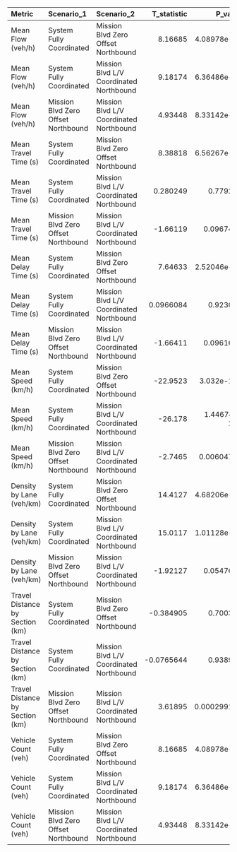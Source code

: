 | Metric                          | Scenario_1                          | Scenario_2                              |   T_statistic |      P_value |
|:--------------------------------|:------------------------------------|:----------------------------------------|--------------:|-------------:|
| Mean Flow (veh/h)               | System Fully Coordinated            | Mission Blvd Zero Offset Northbound     |     8.16685   | 4.08978e-16  |
| Mean Flow (veh/h)               | System Fully Coordinated            | Mission Blvd L/V Coordinated Northbound |     9.18174   | 6.36486e-20  |
| Mean Flow (veh/h)               | Mission Blvd Zero Offset Northbound | Mission Blvd L/V Coordinated Northbound |     4.93448   | 8.33142e-07  |
| Mean Travel Time (s)            | System Fully Coordinated            | Mission Blvd Zero Offset Northbound     |     8.38818   | 6.56267e-17  |
| Mean Travel Time (s)            | System Fully Coordinated            | Mission Blvd L/V Coordinated Northbound |     0.280249  | 0.779299     |
| Mean Travel Time (s)            | Mission Blvd Zero Offset Northbound | Mission Blvd L/V Coordinated Northbound |    -1.66119   | 0.0967469    |
| Mean Delay Time (s)             | System Fully Coordinated            | Mission Blvd Zero Offset Northbound     |     7.64633   | 2.52046e-14  |
| Mean Delay Time (s)             | System Fully Coordinated            | Mission Blvd L/V Coordinated Northbound |     0.0966084 | 0.923042     |
| Mean Delay Time (s)             | Mission Blvd Zero Offset Northbound | Mission Blvd L/V Coordinated Northbound |    -1.66411   | 0.0961603    |
| Mean Speed (km/h)               | System Fully Coordinated            | Mission Blvd Zero Offset Northbound     |   -22.9523    | 3.032e-110   |
| Mean Speed (km/h)               | System Fully Coordinated            | Mission Blvd L/V Coordinated Northbound |   -26.178     | 1.44674e-140 |
| Mean Speed (km/h)               | Mission Blvd Zero Offset Northbound | Mission Blvd L/V Coordinated Northbound |    -2.7465    | 0.00604778   |
| Density by Lane (veh/km)        | System Fully Coordinated            | Mission Blvd Zero Offset Northbound     |    14.4127    | 4.68206e-46  |
| Density by Lane (veh/km)        | System Fully Coordinated            | Mission Blvd L/V Coordinated Northbound |    15.0117    | 1.01128e-49  |
| Density by Lane (veh/km)        | Mission Blvd Zero Offset Northbound | Mission Blvd L/V Coordinated Northbound |    -1.92127   | 0.0547619    |
| Travel Distance by Section (km) | System Fully Coordinated            | Mission Blvd Zero Offset Northbound     |    -0.384905  | 0.700327     |
| Travel Distance by Section (km) | System Fully Coordinated            | Mission Blvd L/V Coordinated Northbound |    -0.0765644 | 0.938974     |
| Travel Distance by Section (km) | Mission Blvd Zero Offset Northbound | Mission Blvd L/V Coordinated Northbound |     3.61895   | 0.000299112  |
| Vehicle Count (veh)             | System Fully Coordinated            | Mission Blvd Zero Offset Northbound     |     8.16685   | 4.08978e-16  |
| Vehicle Count (veh)             | System Fully Coordinated            | Mission Blvd L/V Coordinated Northbound |     9.18174   | 6.36486e-20  |
| Vehicle Count (veh)             | Mission Blvd Zero Offset Northbound | Mission Blvd L/V Coordinated Northbound |     4.93448   | 8.33142e-07  |